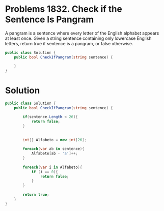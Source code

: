 # Problems 1832. Check if the Sentence Is Pangram
A pangram is a sentence where every letter of the English alphabet appears at least once.
Given a string sentence containing only lowercase English letters, return true if sentence is a pangram, or false otherwise.

```C#
public class Solution {
    public bool CheckIfPangram(string sentence) {

    }
}
```

# Solution
```C#
public class Solution {
    public bool CheckIfPangram(string sentence) {

        if(sentence.Length < 26){
            return false;
        }
        
        
        int[] Alfabeto = new int[26];
        
        foreach(var ab in sentence){
            Alfabeto[ab - 'a']++;
        }
        
        foreach(var i in Alfabeto){
            if (i == 0){
                return false;
            }
        }
        
        return true;
    }
}
```